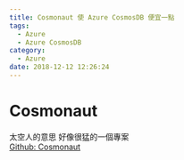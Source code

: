 ```yaml
---
title: Cosmonaut 使 Azure CosmosDB 便宜一點
tags:
  - Azure
  - Azure CosmosDB
category:
  - Azure
date: 2018-12-12 12:26:24
---
```

# Cosmonaut #

太空人的意思 好像很猛的一個專案  
[Github: Cosmonaut](https://github.com/Elfocrash/Cosmonaut)
